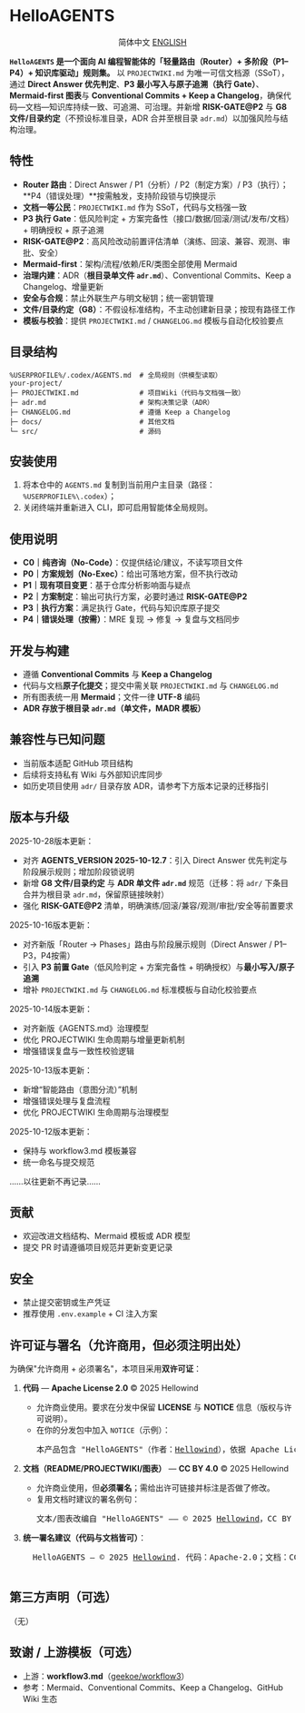 <!-- README.md -->
# HelloAGENTS

<p align="center">简体中文    <a href="./README_EN.md">ENGLISH</a></p>

**`HelloAGENTS` 是一个面向 AI 编程智能体的「轻量路由（Router）+ 多阶段（P1–P4）+ 知识库驱动」规则集。**
以 `PROJECTWIKI.md` 为唯一可信文档源（SSoT），通过 **Direct Answer 优先判定**、**P3 最小写入与原子追溯（执行 Gate）**、**Mermaid-first 图表**与 **Conventional Commits + Keep a Changelog**，确保代码—文档—知识库持续一致、可追溯、可治理。并新增 **RISK-GATE@P2** 与 **G8 文件/目录约定**（不预设标准目录，ADR 合并至根目录 `adr.md`）以加强风险与结构治理。

## 特性
- **Router 路由**：Direct Answer / P1（分析）/ P2（制定方案）/ P3（执行）；**P4（错误处理）**按需触发，支持阶段锁与切换提示
- **文档一等公民**：`PROJECTWIKI.md` 作为 SSoT，代码与文档强一致
- **P3 执行 Gate**：低风险判定 + 方案完备性（接口/数据/回滚/测试/发布/文档）+ 明确授权 + 原子追溯
- **RISK-GATE@P2**：高风险改动前置评估清单（演练、回滚、兼容、观测、审批、安全）
- **Mermaid-first**：架构/流程/依赖/ER/类图全部使用 Mermaid
- **治理内建**：ADR（**根目录单文件 `adr.md`**）、Conventional Commits、Keep a Changelog、增量更新
- **安全与合规**：禁止外联生产与明文秘钥；统一密钥管理
- **文件/目录约定（G8）**：不假设标准结构，不主动创建新目录；按现有路径工作
- **模板与校验**：提供 `PROJECTWIKI.md` / `CHANGELOG.md` 模板与自动化校验要点

## 目录结构
```
%USERPROFILE%/.codex/AGENTS.md  # 全局规则（供模型读取）
your-project/
├─ PROJECTWIKI.md               # 项目Wiki（代码与文档强一致）
├─ adr.md                       # 架构决策记录（ADR）
├─ CHANGELOG.md                 # 遵循 Keep a Changelog
├─ docs/                        # 其他文档
└─ src/                         # 源码
```

## 安装使用
1. 将本仓中的 `AGENTS.md` 复制到当前用户主目录（路径：`%USERPROFILE%\.codex`）；
2. 关闭终端并重新进入 CLI，即可启用智能体全局规则。

## 使用说明
- **C0｜纯咨询（No-Code）**：仅提供结论/建议，不读写项目文件
- **P0｜方案规划（No-Exec）**：给出可落地方案，但不执行改动
- **P1｜现有项目变更**：基于仓库分析影响面与疑点
- **P2｜方案制定**：输出可执行方案，必要时通过 **RISK-GATE@P2**
- **P3｜执行方案**：满足执行 Gate，代码与知识库原子提交
- **P4｜错误处理（按需）**：MRE 复现 → 修复 → 复盘与文档同步

## 开发与构建
- 遵循 **Conventional Commits** 与 **Keep a Changelog**
- 代码与文档**原子化提交**；提交中需关联 `PROJECTWIKI.md` 与 `CHANGELOG.md`
- 所有图表统一用 **Mermaid**；文件一律 **UTF-8** 编码
- **ADR 存放于根目录 `adr.md`（单文件，MADR 模板）**

## 兼容性与已知问题
- 当前版本适配 GitHub 项目结构
- 后续将支持私有 Wiki 与外部知识库同步
- 如历史项目使用 `adr/` 目录存放 ADR，请参考下方版本记录的迁移指引

## 版本与升级
2025-10-28版本更新：
* 对齐 **AGENTS_VERSION 2025-10-12.7**：引入 Direct Answer 优先判定与阶段展示规则；增加阶段锁说明
* 新增 **G8 文件/目录约定** 与 **ADR 单文件 `adr.md`** 规范（迁移：将 `adr/` 下条目合并为根目录 `adr.md`，保留原链接映射）
* 强化 **RISK-GATE@P2** 清单，明确演练/回滚/兼容/观测/审批/安全等前置要求

2025-10-16版本更新：
* 对齐新版「Router → Phases」路由与阶段展示规则（Direct Answer / P1–P3，P4按需）
* 引入 **P3 前置 Gate**（低风险判定 + 方案完备性 + 明确授权）与**最小写入/原子追溯**
* 增补 `PROJECTWIKI.md` 与 `CHANGELOG.md` 标准模板与自动化校验要点

2025-10-14版本更新：
* 对齐新版《AGENTS.md》治理模型
* 优化 PROJECTWIKI 生命周期与增量更新机制
* 增强错误复盘与一致性校验逻辑

2025-10-13版本更新：
* 新增“智能路由（意图分流）”机制
* 增强错误处理与复盘流程
* 优化 PROJECTWIKI 生命周期与治理模型

2025-10-12版本更新：
* 保持与 workflow3.md 模板兼容
* 统一命名与提交规范

……以往更新不再记录……

## 贡献
- 欢迎改进文档结构、Mermaid 模板或 ADR 模型
- 提交 PR 时请遵循项目规范并更新变更记录

## 安全
- 禁止提交密钥或生产凭证
- 推荐使用 `.env.example` + CI 注入方案

## 许可证与署名（**允许商用，但必须注明出处**）

为确保"允许商用 + 必须署名"，本项目采用**双许可证**：

1. **代码** — **Apache License 2.0** © 2025 Hellowind
   - 允许商业使用。要求在分发中保留 **LICENSE** 与 **NOTICE** 信息（版权与许可说明）。
   - 在你的分发包中加入 `NOTICE`（示例）：
     <pre>
     本产品包含 "HelloAGENTS"（作者：<a href="https://github.com/hellowind777/helloagents">Hellowind</a>），依据 Apache License 2.0 授权。
     </pre>

2. **文档（README/PROJECTWIKI/图表）** — **CC BY 4.0** © 2025 Hellowind
   - 允许商业使用，但**必须署名**；需给出许可链接并标注是否做了修改。
   - 复用文档时建议的署名例句：
     <pre>
     文本/图表改编自 "HelloAGENTS" —— © 2025 <a href="https://github.com/hellowind777/helloagents">Hellowind</a>，CC BY 4.0。
     </pre>

3. **统一署名建议（代码与文档皆可）**：
     <pre>
     HelloAGENTS — © 2025 <a href="https://github.com/hellowind777/helloagents">Hellowind</a>. 代码：Apache-2.0；文档：CC BY 4.0。
     </pre>

## 第三方声明（可选）

（无）

## 致谢 / 上游模板（可选）
- 上游：**workflow3.md**（[geekoe/workflow3](https://github.com/geekoe/workflow3)）
- 参考：Mermaid、Conventional Commits、Keep a Changelog、GitHub Wiki 生态
